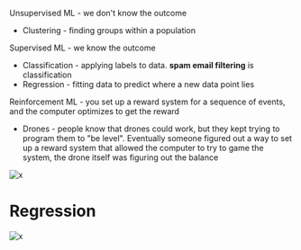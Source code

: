 Unsupervised ML - we don't know the outcome
* Clustering - finding groups within a population

Supervised ML - we know the outcome
* Classification - applying labels to data. **spam email filtering** is classification
* Regression - fitting data to predict where a new data point lies

Reinforcement ML - you set up a reward system for a sequence of events, and the computer optimizes to get the reward
* Drones - people know that drones could work, but they kept trying to program them to "be level". Eventually someone 
figured out a way to set up a reward system that allowed the computer to try to game the system, the drone itself was figuring out the balance 

![x](https://i.imgur.com/qVoZaZ1.png)

# Regression
![x](https://i.imgur.com/IDZc8qt.png)
